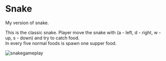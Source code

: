 # Snake
My version of snake.

This is the classic snake. Player move the snake with (a - left, d - right, w - up, s - down) and try to catch food.\
In every five normal foods is spawn one supper food.


![snakegameplay](https://user-images.githubusercontent.com/30271681/41016416-d9f79cdc-6957-11e8-94f8-cdf2520ef2e2.png)
